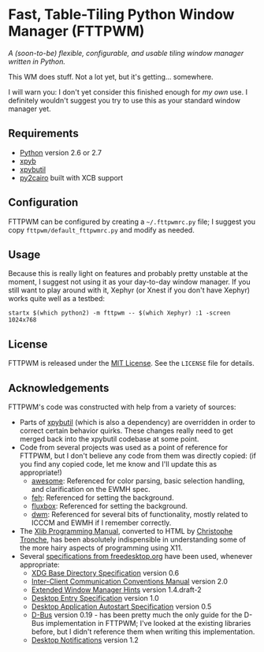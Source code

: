 Fast, Table-Tiling Python Window Manager (FTTPWM)
=================================================
_A (soon-to-be) flexible, configurable, and usable tiling window manager written in Python._

This WM does stuff. Not a lot yet, but it's getting... somewhere.

I will warn you: I don't yet consider this finished enough for _my own_ use. I definitely wouldn't suggest you try to
use this as your standard window manager yet.


Requirements
------------

- [Python][] version 2.6 or 2.7
- [xpyb][]
- [xpybutil][]
- [py2cairo][] built with XCB support

[Python]: http://python.org
[xpyb]: http://pypi.python.org/pypi/xpyb/1.3.1
[xpybutil]: https://github.com/BurntSushi/xpybutil
[py2cairo]: http://cairographics.org/pycairo


Configuration
-------------
FTTPWM can be configured by creating a `~/.fttpwmrc.py` file; I suggest you copy `fttpwm/default_fttpwmrc.py` and
modify as needed.


Usage
-----
Because this is really light on features and probably pretty unstable at the moment, I suggest not using it as your
day-to-day window manager. If you still want to play around with it, Xephyr (or Xnest if you don't have Xephyr) works
quite well as a testbed:

	startx $(which python2) -m fttpwm -- $(which Xephyr) :1 -screen 1024x768


License
-------
FTTPWM is released under the [MIT License][]. See the `LICENSE` file for details.

[MIT License]: http://opensource.org/licenses/MIT


Acknowledgements
----------------
FTTPWM's code was constructed with help from a variety of sources:

- Parts of [xpybutil][] (which is also a dependency) are overridden in order to correct certain behavior quirks. These
  changes really need to get merged back into the xpybutil codebase at some point.
- Code from several projects was used as a point of reference for FTTPWM, but I don't believe any code from them was
  directly copied: (if you find any copied code, let me know and I'll update this as appropriate!)
    - [awesome][]: Referenced for color parsing, basic selection handling, and clarification on the EWMH spec.
    - [feh][]: Referenced for setting the background.
    - [fluxbox][]: Referenced for setting the background.
    - [dwm][]: Referenced for several bits of functionality, mostly related to ICCCM and EWMH if I remember correctly.
- The [Xlib Programming Manual][], converted to HTML by [Christophe Tronche][], has been absolutely indispensible in
  understanding some of the more hairy aspects of programming using X11.
- Several [specifications from freedesktop.org][] have been used, whenever appropriate:
    - [XDG Base Directory Specification] version 0.6
    - [Inter-Client Communication Conventions Manual] version 2.0
    - [Extended Window Manager Hints] version 1.4.draft-2
    - [Desktop Entry Specification] version 1.0
    - [Desktop Application Autostart Specification] version 0.5
    - [D-Bus][] version 0.19 - has been pretty much the only guide for the D-Bus implementation in
      FTTPWM; I've looked at the existing libraries before, but I didn't reference them when writing this
      implementation.
    - [Desktop Notifications][] version 1.2

[awesome]: http://awesome.naquadah.org/
[feh]: https://github.com/derf/feh
[fluxbox]: http://fluxbox.org/
[dwm]: http://dwm.suckless.org/
[Xlib Programming Manual]: http://tronche.com/gui/x/xlib/
[Christophe Tronche]: http://tronche.com/

[specifications from freedesktop.org]: http://freedesktop.org/wiki/Specifications
[XDG Base Directory Specification]: http://freedesktop.org/wiki/Specifications/basedir-spec
[Inter-Client Communication Conventions Manual]: http://www.x.org/releases/X11R7.6/doc/xorg-docs/specs/ICCCM/icccm.html
[Extended Window Manager Hints]: http://freedesktop.org/wiki/Specifications/wm-spec
[Desktop Entry Specification]: http://standards.freedesktop.org/desktop-entry-spec/desktop-entry-spec-1.0.html
[Desktop Application Autostart Specification]: http://freedesktop.org/wiki/Specifications/autostart-spec
[D-Bus]: http://dbus.freedesktop.org/doc/dbus-specification.html
[Desktop Notifications]: http://people.gnome.org/~mccann/docs/notification-spec/notification-spec-latest.html
